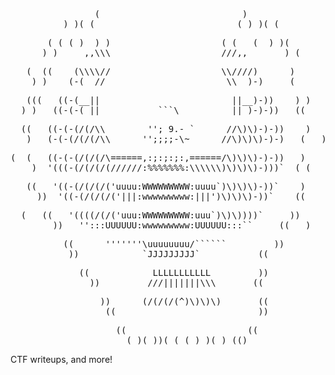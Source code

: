 <div class="phoenix">
<pre class="phoenix1">
                (                           )
          ) )( (                           ( ) )( (
</pre>
<pre class="phoenix2">
       ( ( ( )  ) )                     ( (   (  ) )(
      ) )     ,,\\\                     ///,,       ) (
</pre>
<pre class="phoenix3">
   (  ((    (\\\\//                     \\////)      )
    ) )    (-(__//                       \\__)-)     (
</pre>
<pre class="phoenix4">
   (((   ((-(__||                         ||__)-))    ) )
  ) )   ((-(-(_||           ```\__        ||_)-)-))   ((
</pre>
<pre class="phoenix5">
  ((   ((-(-(/(/\\        ''; 9.- `      //\)\)-)-))    )
   )   (-(-(/(/(/\\      '';;;;-\~      //\)\)\)-)-)   (   )
</pre>
<pre class="phoenix6">
(  (   ((-(-(/(/(/\======,:;:;:;:,======/\)\)\)-)-))   )
    )  '(((-(/(/(/(//////:%%%%%%%:\\\\\\)\)\)\)-)))`  ( (
</pre>
<pre class="phoenix7">
   ((   '((-(/(/(/('uuuu:WWWWWWWWW:uuuu`)\)\)\)-))`    )
     ))  '((-(/(/(/('|||:wwwwwwwww:|||')\)\)\)-))`    ((
</pre>
<pre class="phoenix8">
  (   ((   '((((/(/('uuu:WWWWWWWWW:uuu`)\)\))))`     ))
        ))   '':::UUUUUU:wwwwwwwww:UUUUUU:::``     ((   )
</pre>
<pre class="phoenix9">
          ((      '''''''\uuuuuuuu/``````         ))
           ))            `JJJJJJJJJ`           ((
</pre>
<pre class="phoenix10">
             ((            LLLLLLLLLLL         ))
               ))         ///|||||||\\\       ((
</pre>
<pre class="phoenix11">
                 ))      (/(/(/(^)\)\)\)       ((
                  ((                           ))
</pre>
<pre class="phoenix12">
                    ((                       ((
                      ( )( ))( ( ( ) )( ) (()
</pre>
</div>

<div class="main-description">
CTF writeups, and more!
</div>